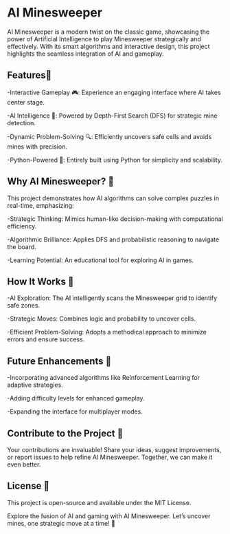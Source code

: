 # AI Minesweeper

AI Minesweeper is a modern twist on the classic game, showcasing the power of Artificial Intelligence to play Minesweeper strategically and effectively. With its smart algorithms and interactive design, this project highlights the seamless integration of AI and gameplay.

## Features🚀

-Interactive Gameplay 🎮: Experience an engaging interface where AI takes center stage.

-AI Intelligence 🤖: Powered by Depth-First Search (DFS) for strategic mine detection.

-Dynamic Problem-Solving 🔍: Efficiently uncovers safe cells and avoids mines with precision.

-Python-Powered 🐍: Entirely built using Python for simplicity and scalability.

## Why AI Minesweeper? 🌟

This project demonstrates how AI algorithms can solve complex puzzles in real-time, emphasizing:

-Strategic Thinking: Mimics human-like decision-making with computational efficiency.

-Algorithmic Brilliance: Applies DFS and probabilistic reasoning to navigate the board.

-Learning Potential: An educational tool for exploring AI in games.

## How It Works 🧠

-AI Exploration: The AI intelligently scans the Minesweeper grid to identify safe zones.

-Strategic Moves: Combines logic and probability to uncover cells.

-Efficient Problem-Solving: Adopts a methodical approach to minimize errors and ensure success.

## Future Enhancements 🔮

-Incorporating advanced algorithms like Reinforcement Learning for adaptive strategies.

-Adding difficulty levels for enhanced gameplay.

-Expanding the interface for multiplayer modes.

## Contribute to the Project 🤝

Your contributions are invaluable! Share your ideas, suggest improvements, or report issues to help refine AI Minesweeper. Together, we can make it even better.

## License 📜

This project is open-source and available under the MIT License.

Explore the fusion of AI and gaming with AI Minesweeper. Let’s uncover mines, one strategic move at a time! 🎉

